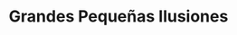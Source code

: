 ---
title: "Grandes Pequeñas Ilusiones"
url: /san-jose/grandes-pequenas-ilusiones/
shop: general
---